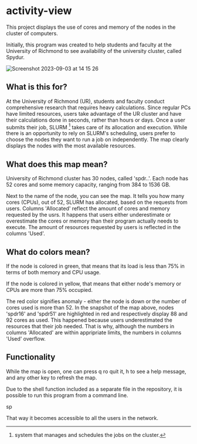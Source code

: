 # activity-view
This project displays the use of cores and memory of the nodes in the cluster of computers.

Initially, this program was created to help students and faculty at the University of Richmond to see availability of the university cluster, called Spydur. 

![Screenshot 2023-09-03 at 14 15 26](https://github.com/alinka955/activity-view/assets/78833495/ac054306-85c7-4c87-a343-21fa169cf1eb)

## What is this for?
At the University of Richmond (UR), students and faculty conduct comprehensive research that requires heavy calculations. Since regular PCs have limited resources, users take advantage of the UR cluster and have their calculations done in seconds, rather than hours or days. Once a user submits their job, SLURM [^footnote] takes care of its allocation and execution. While there is an opportunity to rely on SLURM's scheduling, users prefer to choose the nodes they want to run a job on independently. The map clearly displays the nodes with the most available resources. 

## What does this map mean?
University of Richmond cluster has 30 nodes, called 'spdr..'. Each node has 52 cores and some memory capacity, ranging from 384 to 1536 GB. 

Next to the name of the node, you can see the map. It tells you how many cores (CPUs), out of 52, SLURM has allocated, based on the requests from users. Columns 'Allocated' reflect the amount of cores and memory requested by the usrs.
It happens that users either underestimate or overestimate the cores or memory than their program actually needs to execute. The amount of resources requested by users is reflected in the columns 'Used'. 

## What do colors mean?
If the node is colored in green, that means that its load is less than 75% in terms of both memory and CPU usage. 

If the node is colored in yellow, that means that either node's memory or CPUs are more than 75% occupied.

The red color signifies anomaly - either the node is down or the number of cores used is more than 52. In the snapshot of the map above, nodes 'spdr16' and 'spdr51' are highlighted in red and respectively display 88 and 92 cores as used. This happened because users underestimated the resources that their job needed. That is why, although the numbers in columns 'Allocated' are within appripriate limits, the numbers in columns 'Used' overflow. 
 
## Functionality
While the map is open, one can press q ro quit it, h to see a help message, and any other key to refresh the map.

Due to the shell function included as a separate file in the repository, it is possible to run this program from a command line. 

sp

That way it becomes accessible to all the users in the network.


[^footnote]: system that manages and schedules the jobs on the cluster.
